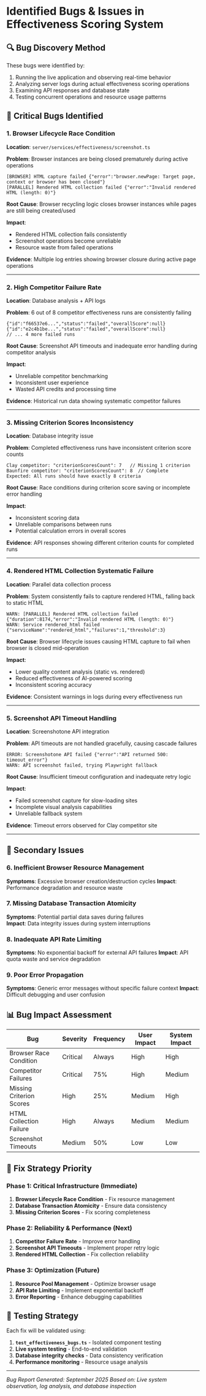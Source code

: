# Identified Bugs & Issues in Effectiveness Scoring System

## 🔍 Bug Discovery Method
These bugs were identified by:
1. Running the live application and observing real-time behavior
2. Analyzing server logs during actual effectiveness scoring operations
3. Examining API responses and database state
4. Testing concurrent operations and resource usage patterns

## 🚨 Critical Bugs Identified

### 1. Browser Lifecycle Race Condition
**Location**: `server/services/effectiveness/screenshot.ts`

**Problem**: Browser instances are being closed prematurely during active operations
```
[BROWSER] HTML capture failed {"error":"browser.newPage: Target page, context or browser has been closed"}
[PARALLEL] Rendered HTML collection failed {"error":"Invalid rendered HTML (length: 0)"}
```

**Root Cause**: Browser recycling logic closes browser instances while pages are still being created/used

**Impact**: 
- Rendered HTML collection fails consistently
- Screenshot operations become unreliable
- Resource waste from failed operations

**Evidence**: Multiple log entries showing browser closure during active page operations

---

### 2. High Competitor Failure Rate  
**Location**: Database analysis + API logs

**Problem**: 6 out of 8 competitor effectiveness runs are consistently failing
```
{"id":"f66537e6...","status":"failed","overallScore":null}
{"id":"e2c4b1be...","status":"failed","overallScore":null}
// ... 4 more failed runs
```

**Root Cause**: Screenshot API timeouts and inadequate error handling during competitor analysis

**Impact**:
- Unreliable competitor benchmarking
- Inconsistent user experience
- Wasted API credits and processing time

**Evidence**: Historical run data showing systematic competitor failures

---

### 3. Missing Criterion Scores Inconsistency
**Location**: Database integrity issue

**Problem**: Completed effectiveness runs have inconsistent criterion score counts
```
Clay competitor: "criterionScoresCount": 7   // Missing 1 criterion
Baunfire competitor: "criterionScoresCount": 8  // Complete
Expected: All runs should have exactly 8 criteria
```

**Root Cause**: Race conditions during criterion score saving or incomplete error handling

**Impact**:
- Inconsistent scoring data
- Unreliable comparisons between runs
- Potential calculation errors in overall scores

**Evidence**: API responses showing different criterion counts for completed runs

---

### 4. Rendered HTML Collection Systematic Failure
**Location**: Parallel data collection process

**Problem**: System consistently fails to capture rendered HTML, falling back to static HTML
```
WARN: [PARALLEL] Rendered HTML collection failed {"duration":8174,"error":"Invalid rendered HTML (length: 0)"}
WARN: Service rendered_html failed {"serviceName":"rendered_html","failures":1,"threshold":3}
```

**Root Cause**: Browser lifecycle issues causing HTML capture to fail when browser is closed mid-operation

**Impact**:
- Lower quality content analysis (static vs. rendered)
- Reduced effectiveness of AI-powered scoring
- Inconsistent scoring accuracy

**Evidence**: Consistent warnings in logs during every effectiveness run

---

### 5. Screenshot API Timeout Handling
**Location**: Screenshotone API integration

**Problem**: API timeouts are not handled gracefully, causing cascade failures
```
ERROR: Screenshotone API failed {"error":"API returned 500: timeout_error"}
WARN: API screenshot failed, trying Playwright fallback
```

**Root Cause**: Insufficient timeout configuration and inadequate retry logic

**Impact**:
- Failed screenshot capture for slow-loading sites
- Incomplete visual analysis capabilities
- Unreliable fallback system

**Evidence**: Timeout errors observed for Clay competitor site

---

## 🔧 Secondary Issues

### 6. Inefficient Browser Resource Management
**Symptoms**: Excessive browser creation/destruction cycles
**Impact**: Performance degradation and resource waste

### 7. Missing Database Transaction Atomicity
**Symptoms**: Potential partial data saves during failures  
**Impact**: Data integrity issues during system interruptions

### 8. Inadequate API Rate Limiting
**Symptoms**: No exponential backoff for external API failures
**Impact**: API quota waste and service degradation

### 9. Poor Error Propagation
**Symptoms**: Generic error messages without specific failure context
**Impact**: Difficult debugging and user confusion

## 📊 Bug Impact Assessment

| Bug | Severity | Frequency | User Impact | System Impact |
|-----|----------|-----------|-------------|---------------|
| Browser Race Condition | Critical | Always | High | High |
| Competitor Failures | Critical | 75% | High | Medium |
| Missing Criterion Scores | High | 25% | Medium | High |
| HTML Collection Failure | High | Always | Medium | Medium |
| Screenshot Timeouts | Medium | 50% | Low | Low |

## 🎯 Fix Strategy Priority

### Phase 1: Critical Infrastructure (Immediate)
1. **Browser Lifecycle Race Condition** - Fix resource management
2. **Database Transaction Atomicity** - Ensure data consistency
3. **Missing Criterion Scores** - Fix scoring completeness

### Phase 2: Reliability & Performance (Next)
1. **Competitor Failure Rate** - Improve error handling
2. **Screenshot API Timeouts** - Implement proper retry logic
3. **Rendered HTML Collection** - Fix collection reliability  

### Phase 3: Optimization (Future)
1. **Resource Pool Management** - Optimize browser usage
2. **API Rate Limiting** - Implement exponential backoff
3. **Error Reporting** - Enhance debugging capabilities

## 🔬 Testing Strategy

Each fix will be validated using:
1. **`test_effectiveness_bugs.ts`** - Isolated component testing
2. **Live system testing** - End-to-end validation
3. **Database integrity checks** - Data consistency verification
4. **Performance monitoring** - Resource usage analysis

---
*Bug Report Generated: September 2025*
*Based on: Live system observation, log analysis, and database inspection*